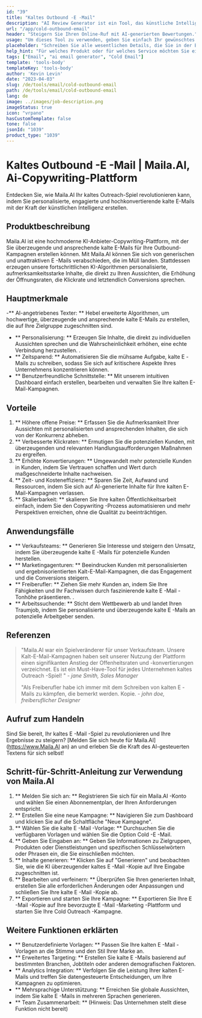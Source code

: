 ```yaml
---
id: "39"
title: "Kaltes Outbound -E -Mail"
description: "AI Review Generator ist ein Tool, das künstliche Intelligenz verwendet, um authentische und überzeugende Bewertungen für Produkte oder Dienstleistungen zu erstellen.  Sparen Sie Zeit und Mühe, indem Sie realistische, kohärente und ansprechende Bewertungen erstellen, die auf einem bestimmten Thema oder Schlüsselwörtern basieren, um Ihre Online -Präsenz und Glaubwürdigkeit zu verbessern."
url: "/app/cold-outbound-email"
header: "Steigern Sie Ihren Online-Ruf mit AI-generierten Bewertungen."
usage: "Um dieses Tool zu verwenden, geben Sie einfach Ihr gewünschtes Thema, Schlüsselwörter und Schlüsselfunktionen des Produkts oder der Dienstleistung ein.  Der AI cold-outbound-email erstellt dann eine gut strukturierte, einzigartige und überzeugende Überprüfung, die auf Ihrer Eingabe basiert."
placeholder: "Schreiben Sie alle wesentlichen Details, die Sie in der Bewertung hervorheben möchten, z. B.: \ n \ n Schlüsselpunkte: \ n \ n1.  Ausgezeichneter Kundenservice \ N2.  Hochwertiges Produkt \ n3.  Schneller Versand \ n \ n Schlüsselwörter: Kundendienst, Produktqualität, Versand \ n \ n"
help_hint: "Für welches Produkt oder für welches Service möchten Sie eine Bewertung erstellen?  Geben Sie einige Schlüsselwörter in Bezug auf das Thema ein und wir erstellen eine überzeugende Überprüfung basierend auf Ihrer Eingabe.  Es wird empfohlen, die wichtigsten Punkte aufzulisten, die Sie in der Überprüfung hervorheben möchten."
tags: ["Email", "ai email generator", "Cold Email"]
template: 'tools-body'
templateKey: 'tools-body'
author: 'Kevin Levin'
date: "2023-04-03"
slug: /de/tools/email/cold-outbound-email
path: /de/tools/email/cold-outbound-email
lang: de
image: ../images/job-description.png
imageStatus: true
icon: "vrpano"
hasCustomTemplate: false
tone: false
jsonId: "1039"
product_type: "1039"
---
```

# Kaltes Outbound -E -Mail |  Maila.AI, Ai-Copywriting-Plattform

Entdecken Sie, wie Maila.AI Ihr kaltes Outreach-Spiel revolutionieren kann, indem Sie personalisierte, engagierte und hochkonvertierende kalte E-Mails mit der Kraft der künstlichen Intelligenz erstellen.

## Produktbeschreibung

Maila.AI ist eine hochmoderne KI-Anbieter-Copywriting-Plattform, mit der Sie überzeugende und ansprechende kalte E-Mails für Ihre Outbound-Kampagnen erstellen können.  Mit Maila.AI können Sie sich von generischen und unattraktiven E -Mails verabschieden, die im Müll landen.  Stattdessen erzeugen unsere fortschrittlichen KI-Algorithmen personalisierte, aufmerksamkeitsstarke Inhalte, die direkt zu Ihren Aussichten, die Erhöhung der Öffnungsraten, die Klickrate und letztendlich Conversions sprechen.

## Hauptmerkmale

-** AI-angetriebenes Texter: ** Hebel erweiterte Algorithmen, um hochwertige, überzeugende und ansprechende kalte E-Mails zu erstellen, die auf Ihre Zielgruppe zugeschnitten sind.
 - ** Personalisierung: ** Erzeugen Sie Inhalte, die direkt zu individuellen Aussichten sprechen und die Wahrscheinlichkeit erhöhen, eine echte Verbindung herzustellen.
 .
 - ** Zeitsparend: ** Automatisieren Sie die mühsame Aufgabe, kalte E -Mails zu schreiben, sodass Sie sich auf kritischere Aspekte Ihres Unternehmens konzentrieren können.
 - ** Benutzerfreundliche Schnittstelle: ** Mit unserem intuitiven Dashboard einfach erstellen, bearbeiten und verwalten Sie Ihre kalten E-Mail-Kampagnen.

## Vorteile

1. ** Höhere offene Preise: ** Erfassen Sie die Aufmerksamkeit Ihrer Aussichten mit personalisierten und ansprechenden Inhalten, die sich von der Konkurrenz abheben.
 2. ** Verbesserte Klickraten: ** Ermutigen Sie die potenziellen Kunden, mit überzeugenden und relevanten Handlungsaufforderungen Maßnahmen zu ergreifen.
 3. ** Erhöhte Konvertierungen: ** Umgewandelt mehr potenzielle Kunden in Kunden, indem Sie Vertrauen schaffen und Wert durch maßgeschneiderte Inhalte nachweisen.
 4. ** Zeit- und Kosteneffizienz: ** Sparen Sie Zeit, Aufwand und Ressourcen, indem Sie sich auf AI-generierte Inhalte für Ihre kalten E-Mail-Kampagnen verlassen.
 5. ** Skalierbarkeit: ** skalieren Sie Ihre kalten Öffentlichkeitsarbeit einfach, indem Sie den Copywriting -Prozess automatisieren und mehr Perspektiven erreichen, ohne die Qualität zu beeinträchtigen.

## Anwendungsfälle

- ** Verkaufsteams: ** Generieren Sie Interesse und steigern den Umsatz, indem Sie überzeugende kalte E -Mails für potenzielle Kunden herstellen.
 - ** Marketingagenturen: ** Beeindrucken Kunden mit personalisierten und ergebnisorientierten Kalt-E-Mail-Kampagnen, die das Engagement und die Conversions steigern.
 - ** Freiberufler: ** Ziehen Sie mehr Kunden an, indem Sie Ihre Fähigkeiten und Ihr Fachwissen durch faszinierende kalte E -Mail -Tonhöhe präsentieren.
 .
 - ** Arbeitssuchende: ** Sticht dem Wettbewerb ab und landet Ihren Traumjob, indem Sie personalisierte und überzeugende kalte E -Mails an potenzielle Arbeitgeber senden.

## Referenzen

> "Maila.AI war ein Spielveränderer für unser Verkaufsteam. Unsere Kalt-E-Mail-Kampagnen haben seit unserer Nutzung der Plattform einen signifikanten Anstieg der Offenheitsraten und -konvertierungen verzeichnet. Es ist ein Must-Have-Tool für jedes Unternehmen  kaltes Outreach -Spiel! "  - _jane Smith, Sales Manager_
 >
 > "Als Freiberufler habe ich immer mit dem Schreiben von kalten E -Mails zu kämpfen, die bemerkt werden. Kopie.  - _john doe, freiberuflicher Designer_

## Aufruf zum Handeln

Sind Sie bereit, Ihr kaltes E -Mail -Spiel zu revolutionieren und Ihre Ergebnisse zu steigern?  [Melden Sie sich heute für Maila.AI] (https://www.Maila.AI an) an und erleben Sie die Kraft des AI-gesteuerten Textens für sich selbst!

## Schritt-für-Schritt-Anleitung zur Verwendung von Maila.AI

1. ** Melden Sie sich an: ** Registrieren Sie sich für ein Maila.AI -Konto und wählen Sie einen Abonnementplan, der Ihren Anforderungen entspricht.
 2. ** Erstellen Sie eine neue Kampagne: ** Navigieren Sie zum Dashboard und klicken Sie auf die Schaltfläche "Neue Kampagne".
 3. ** Wählen Sie die kalte E -Mail -Vorlage: ** Durchsuchen Sie die verfügbaren Vorlagen und wählen Sie die Option Cold -E -Mail.
 4. ** Geben Sie Eingaben an: ** Geben Sie Informationen zu Zielgruppen, Produkten oder Dienstleistungen und spezifischen Schlüsselwörtern oder Phrasen ein, die Sie einschließen möchten.
 5. ** Inhalte generieren: ** Klicken Sie auf "Generieren" und beobachten Sie, wie die KI überzeugender kaltes E -Mail -Kopie auf Ihre Eingabe zugeschnitten ist.
 6. ** Bearbeiten und verfeinern: ** Überprüfen Sie Ihren generierten Inhalt, erstellen Sie alle erforderlichen Änderungen oder Anpassungen und schließen Sie Ihre kalte E -Mail -Kopie ab.
 7. ** Exportieren und starten Sie Ihre Kampagne: ** Exportieren Sie Ihre E -Mail -Kopie auf Ihre bevorzugte E -Mail -Marketing -Plattform und starten Sie Ihre Cold Outreach -Kampagne.

## Weitere Funktionen erklärten

- ** Benutzerdefinierte Vorlagen: ** Passen Sie Ihre kalten E -Mail -Vorlagen an die Stimme und den Stil Ihrer Marke an.
 - ** Erweitertes Targeting: ** Erstellen Sie kalte E -Mails basierend auf bestimmten Branchen, Jobtiteln oder anderen demografischen Faktoren.
 - ** Analytics Integration: ** Verfolgen Sie die Leistung Ihrer kalten E-Mails und treffen Sie datengesteuerte Entscheidungen, um Ihre Kampagnen zu optimieren.
 - ** Mehrsprachige Unterstützung: ** Erreichen Sie globale Aussichten, indem Sie kalte E -Mails in mehreren Sprachen generieren.
 - ** Team Zusammenarbeit: ** (Hinweis: Das Unternehmen stellt diese Funktion nicht bereit)
